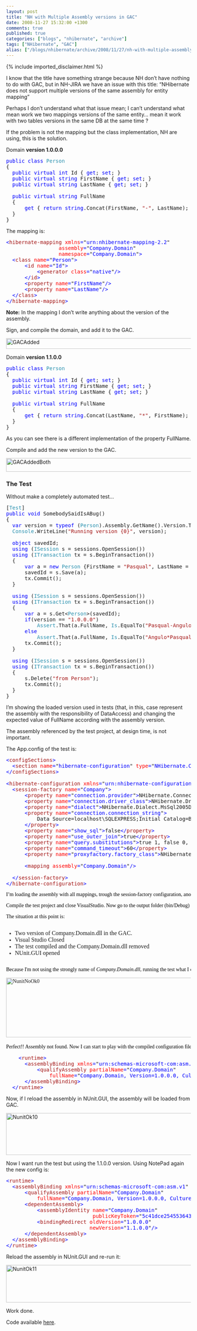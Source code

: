 ```yaml
---
layout: post
title: "NH with Multiple Assembly versions in GAC"
date: 2008-11-27 15:32:00 +1300
comments: true
published: true
categories: ["blogs", "nhibernate", "archive"]
tags: ["NHibernate", "GAC"]
alias: ["/blogs/nhibernate/archive/2008/11/27/nh-with-multiple-assembly-versions-in-gac.aspx"]
---
```

<!-- more -->
{% include imported_disclaimer.html %}
<p>I know that the title have something strange because NH don&rsquo;t have nothing to do with GAC, but in NH-JIRA we have an issue with this title: &ldquo;NHibernate does not support multiple versions of the same assembly for entity mapping&rdquo;</p>
<p>Perhaps I don&rsquo;t understand what that issue mean; I can&rsquo;t understand what mean work we two mappings versions of the same entity&hellip; mean it work with two tables versions in the same DB at the same time ?</p>
<p>If the problem is not the mapping but the class implementation, NH are using, this is the solution.</p>
<p>Domain <strong>version 1.0.0.0</strong></p>
<pre class="code"><span style="color: blue">public class </span><span style="color: #2b91af">Person<br /></span>{<br />  <span style="color: blue">public virtual int </span>Id { <span style="color: blue">get</span>; <span style="color: blue">set</span>; }<br />  <span style="color: blue">public virtual string </span>FirstName { <span style="color: blue">get</span>; <span style="color: blue">set</span>; }<br />  <span style="color: blue">public virtual string </span>LastName { <span style="color: blue">get</span>; <span style="color: blue">set</span>; }<br /><br />  <span style="color: blue">public virtual string </span>FullName<br />  {<br />      <span style="color: blue">get </span>{ <span style="color: blue">return string</span>.Concat(FirstName, <span style="color: #a31515">"-"</span>, LastName); }<br />  }<br />}</pre>
<p>The mapping is:</p>
<pre class="code"><span style="color: blue">&lt;</span><span style="color: #a31515">hibernate-mapping </span><span style="color: red">xmlns</span><span style="color: blue">=</span>"<span style="color: blue">urn:nhibernate-mapping-2.2</span>"<br />                 <span style="color: red">assembly</span><span style="color: blue">=</span>"<span style="color: blue">Company.Domain</span>"<br />                 <span style="color: red">namespace</span><span style="color: blue">=</span>"<span style="color: blue">Company.Domain</span>"<span style="color: blue">&gt;<br />  &lt;</span><span style="color: #a31515">class </span><span style="color: red">name</span><span style="color: blue">=</span>"<span style="color: blue">Person</span>"<span style="color: blue">&gt;<br />      &lt;</span><span style="color: #a31515">id </span><span style="color: red">name</span><span style="color: blue">=</span>"<span style="color: blue">Id</span>"<span style="color: blue">&gt;<br />          &lt;</span><span style="color: #a31515">generator </span><span style="color: red">class</span><span style="color: blue">=</span>"<span style="color: blue">native</span>"<span style="color: blue">/&gt;<br />      &lt;/</span><span style="color: #a31515">id</span><span style="color: blue">&gt;<br />      &lt;</span><span style="color: #a31515">property </span><span style="color: red">name</span><span style="color: blue">=</span>"<span style="color: blue">FirstName</span>"<span style="color: blue">/&gt;<br />      &lt;</span><span style="color: #a31515">property </span><span style="color: red">name</span><span style="color: blue">=</span>"<span style="color: blue">LastName</span>"<span style="color: blue">/&gt;<br />  &lt;/</span><span style="color: #a31515">class</span><span style="color: blue">&gt;<br />&lt;/</span><span style="color: #a31515">hibernate-mapping</span><span style="color: blue">&gt;<br /></span></pre>
<p><span style="font-weight: bold">Note:</span> In the mapping I don&rsquo;t write anything about the version of the assembly.</p>
<p>Sign, and compile the domain, and add it to the GAC.</p>
<p><a href="/cfs-file.ashx/__key/CommunityServer.Blogs.Components.WeblogFiles/nhibernate/GACAdded_5F00_73C2338C.png"><img border="0" width="644" src="/cfs-file.ashx/__key/CommunityServer.Blogs.Components.WeblogFiles/nhibernate/GACAdded_5F00_thumb_5F00_21435350.png" alt="GACAdded" height="29" style="border-top-width: 0px; display: inline; border-left-width: 0px; border-bottom-width: 0px; border-right-width: 0px" title="GACAdded" /></a> </p>
<p>Domain <strong>version 1.1.0.0</strong></p>
<pre class="code"><span style="color: blue">public class </span><span style="color: #2b91af">Person<br /></span>{<br />  <span style="color: blue">public virtual int </span>Id { <span style="color: blue">get</span>; <span style="color: blue">set</span>; }<br />  <span style="color: blue">public virtual string </span>FirstName { <span style="color: blue">get</span>; <span style="color: blue">set</span>; }<br />  <span style="color: blue">public virtual string </span>LastName { <span style="color: blue">get</span>; <span style="color: blue">set</span>; }<br /><br />  <span style="color: blue">public virtual string </span>FullName<br />  {<br />      <span style="color: blue">get </span>{ <span style="color: blue">return string</span>.Concat(LastName, <span style="color: #a31515">"*"</span>, FirstName); }<br />  }<br />}</pre>
<p>As you can see there is a different implementation of the property FullName.</p>
<p>Compile and add the new version to the GAC.</p>
<p><a href="/cfs-file.ashx/__key/CommunityServer.Blogs.Components.WeblogFiles/nhibernate/GACAddedBoth_5F00_439AE8C9.png"><img border="0" width="644" src="/cfs-file.ashx/__key/CommunityServer.Blogs.Components.WeblogFiles/nhibernate/GACAddedBoth_5F00_thumb_5F00_53A9B780.png" alt="GACAddedBoth" height="37" style="border-top-width: 0px; display: inline; border-left-width: 0px; border-bottom-width: 0px; border-right-width: 0px" title="GACAddedBoth" /></a> </p>
<h3>The Test</h3>
<p>Without make a completely automated test&hellip;</p>
<pre class="code">[<span style="color: #2b91af">Test</span>]<br /><span style="color: blue">public void </span>SomebodySaidIsABug()<br />{<br />  <span style="color: blue">var </span>version = <span style="color: blue">typeof </span>(<span style="color: #2b91af">Person</span>).Assembly.GetName().Version.ToString();<br />  <span style="color: #2b91af">Console</span>.WriteLine(<span style="color: #a31515">"Running version {0}"</span>, version);<br /><br />  <span style="color: blue">object </span>savedId;<br />  <span style="color: blue">using </span>(<span style="color: #2b91af">ISession </span>s = sessions.OpenSession())<br />  <span style="color: blue">using </span>(<span style="color: #2b91af">ITransaction </span>tx = s.BeginTransaction())<br />  {<br />      <span style="color: blue">var </span>a = <span style="color: blue">new </span><span style="color: #2b91af">Person </span>{FirstName = <span style="color: #a31515">"Pasqual"</span>, LastName = <span style="color: #a31515">"Angulo"</span>};<br />      savedId = s.Save(a);<br />      tx.Commit();<br />  }<br /><br />  <span style="color: blue">using </span>(<span style="color: #2b91af">ISession </span>s = sessions.OpenSession())<br />  <span style="color: blue">using </span>(<span style="color: #2b91af">ITransaction </span>tx = s.BeginTransaction())<br />  {<br />      <span style="color: blue">var </span>a = s.Get&lt;<span style="color: #2b91af">Person</span>&gt;(savedId);<br />      <span style="color: blue">if</span>(version == <span style="color: #a31515">"1.0.0.0"</span>)<br />          <span style="color: #2b91af">Assert</span>.That(a.FullName, <span style="color: #2b91af">Is</span>.EqualTo(<span style="color: #a31515">"Pasqual-Angulo"</span>));<br />      <span style="color: blue">else<br />          </span><span style="color: #2b91af">Assert</span>.That(a.FullName, <span style="color: #2b91af">Is</span>.EqualTo(<span style="color: #a31515">"Angulo*Pasqual"</span>));<br />      tx.Commit();<br />  }<br /><br />  <span style="color: blue">using </span>(<span style="color: #2b91af">ISession </span>s = sessions.OpenSession())<br />  <span style="color: blue">using </span>(<span style="color: #2b91af">ITransaction </span>tx = s.BeginTransaction())<br />  {<br />      s.Delete(<span style="color: #a31515">"from Person"</span>);<br />      tx.Commit();<br />  }<br />}</pre>
<p>I&rsquo;m showing the loaded version used in tests (that, in this, case represent the assembly with the responsibility of DataAccess) and changing the expected value of FullName according with the assembly version.</p>
<p>The assembly referenced by the test project, at design time, is not important.</p>
<p>The App.config of the test is:</p>
<pre class="code"><span style="color: blue">&lt;</span><span style="color: #a31515">configSections</span><span style="color: blue">&gt;<br />  &lt;</span><span style="color: #a31515">section </span><span style="color: red">name</span><span style="color: blue">=</span>"<span style="color: blue">hibernate-configuration</span>" <span style="color: red">type</span><span style="color: blue">=</span>"<span style="color: blue">NHibernate.Cfg.ConfigurationSectionHandler, NHibernate</span>"<span style="color: blue">/&gt;<br />&lt;/</span><span style="color: #a31515">configSections</span><span style="color: blue">&gt;<br /><br />&lt;</span><span style="color: #a31515">hibernate-configuration </span><span style="color: red">xmlns</span><span style="color: blue">=</span>"<span style="color: blue">urn:nhibernate-configuration-2.2</span>"<span style="color: blue">&gt;<br />  &lt;</span><span style="color: #a31515">session-factory </span><span style="color: red">name</span><span style="color: blue">=</span>"<span style="color: blue">Company</span>"<span style="color: blue">&gt;<br />      &lt;</span><span style="color: #a31515">property </span><span style="color: red">name</span><span style="color: blue">=</span>"<span style="color: blue">connection.provider</span>"<span style="color: blue">&gt;</span>NHibernate.Connection.DriverConnectionProvider<span style="color: blue">&lt;/</span><span style="color: #a31515">property</span><span style="color: blue">&gt;<br />      &lt;</span><span style="color: #a31515">property </span><span style="color: red">name</span><span style="color: blue">=</span>"<span style="color: blue">connection.driver_class</span>"<span style="color: blue">&gt;</span>NHibernate.Driver.SqlClientDriver<span style="color: blue">&lt;/</span><span style="color: #a31515">property</span><span style="color: blue">&gt;<br />      &lt;</span><span style="color: #a31515">property </span><span style="color: red">name</span><span style="color: blue">=</span>"<span style="color: blue">dialect</span>"<span style="color: blue">&gt;</span>NHibernate.Dialect.MsSql2005Dialect<span style="color: blue">&lt;/</span><span style="color: #a31515">property</span><span style="color: blue">&gt;<br />      &lt;</span><span style="color: #a31515">property </span><span style="color: red">name</span><span style="color: blue">=</span>"<span style="color: blue">connection.connection_string</span>"<span style="color: blue">&gt;<br />          </span>Data Source=localhost\SQLEXPRESS;Initial Catalog=BlogSpot;Integrated Security=True<br />      <span style="color: blue">&lt;/</span><span style="color: #a31515">property</span><span style="color: blue">&gt;<br />      &lt;</span><span style="color: #a31515">property </span><span style="color: red">name</span><span style="color: blue">=</span>"<span style="color: blue">show_sql</span>"<span style="color: blue">&gt;</span>false<span style="color: blue">&lt;/</span><span style="color: #a31515">property</span><span style="color: blue">&gt;<br />      &lt;</span><span style="color: #a31515">property </span><span style="color: red">name</span><span style="color: blue">=</span>"<span style="color: blue">use_outer_join</span>"<span style="color: blue">&gt;</span>true<span style="color: blue">&lt;/</span><span style="color: #a31515">property</span><span style="color: blue">&gt;<br />      &lt;</span><span style="color: #a31515">property </span><span style="color: red">name</span><span style="color: blue">=</span>"<span style="color: blue">query.substitutions</span>"<span style="color: blue">&gt;</span>true 1, false 0, yes 'Y', no 'N'<span style="color: blue">&lt;/</span><span style="color: #a31515">property</span><span style="color: blue">&gt;<br />      &lt;</span><span style="color: #a31515">property </span><span style="color: red">name</span><span style="color: blue">=</span>"<span style="color: blue">command_timeout</span>"<span style="color: blue">&gt;</span>60<span style="color: blue">&lt;/</span><span style="color: #a31515">property</span><span style="color: blue">&gt;<br />      &lt;</span><span style="color: #a31515">property </span><span style="color: red">name</span><span style="color: blue">=</span>"<span style="color: blue">proxyfactory.factory_class</span>"<span style="color: blue">&gt;</span>NHibernate.ByteCode.LinFu.ProxyFactoryFactory, NHibernate.ByteCode.LinFu<span style="color: blue">&lt;/</span><span style="color: #a31515">property</span><span style="color: blue">&gt;<br />    <br />      &lt;</span><span style="color: #a31515">mapping </span><span style="color: red">assembly</span><span style="color: blue">=</span>"<span style="color: blue">Company.Domain</span>"<span style="color: blue">/&gt;<br />    <br />  &lt;/</span><span style="color: #a31515">session-factory</span><span style="color: blue">&gt;<br />&lt;/</span><span style="color: #a31515">hibernate-configuration</span><span style="color: blue">&gt;</span></pre>
<pre class="code"><span style="color: blue"><span style="color: #000000; font-family: trebuchet ms">I&rsquo;m loading the assembly with all mappings, trough the session-factory configuration, another time without specify the assembly strong name.</span></span></pre>
<pre class="code"><span style="color: blue"><span style="color: #000000; font-family: trebuchet ms">Compile the test project and close VisualStudio. Now go to the output folder (bin/Debug) and delete the Company.Domain.dll file. Then open NUnit.Gui.</span></span></pre>
<pre class="code"><span style="color: blue"><span style="color: #000000; font-family: trebuchet ms">The situation at this point is:</span></span></pre>
<pre class="code"><ul><li><span style="font-family: 'Trebuchet MS'"><span style="font-size: medium">Two version of Company.Domain.dll in the GAC.</span></span><span style="font-size: medium"><br /></span></li><li><span style="font-family: 'Trebuchet MS'"><span style="font-size: medium">Visual Studio Closed</span></span><span style="font-size: medium"><br /></span></li><li><span style="font-family: 'Trebuchet MS'"><span style="font-size: medium">The test compiled and the Company.Domain.dll removed</span></span><span style="font-size: medium"><br /></span></li><li><span style="font-family: 'Trebuchet MS'"><span style="font-size: medium">NUnit.GUI opened</span></span><br /></li></ul></pre>
<pre class="code"><span style="color: blue"><span style="color: #000000; font-family: trebuchet ms">Because I'm not using the strongly name of <span style="font-style: italic">Company.Domain.dll</span>, running the test what I expect is that it fail</span></span></pre>
<pre class="code"><span style="color: blue"><span style="color: #000000; font-family: trebuchet ms"><a href="/cfs-file.ashx/__key/CommunityServer.Blogs.Components.WeblogFiles/nhibernate/NunitNoOk0_5F00_20D9B10C.png"><img border="0" width="642" src="/cfs-file.ashx/__key/CommunityServer.Blogs.Components.WeblogFiles/nhibernate/NunitNoOk0_5F00_thumb_5F00_34892B51.png" alt="NunitNoOk0" height="162" style="border-top-width: 0px; display: inline; border-left-width: 0px; border-bottom-width: 0px; border-right-width: 0px" title="NunitNoOk0" /></a>  </span></span></pre>
<pre class="code"><span style="color: blue"><span style="color: #000000; font-family: trebuchet ms">Perfect!! Assembly not found. Now I can start to play with the compiled configuration file (<span style="font-style: italic"><span style="font-weight: bold">DiffAssemblyVersion.dll.config</span></span>) using the NotePad.</span></span></pre>
<pre class="code">    <span style="color: blue">&lt;</span><span style="color: #a31515">runtime</span><span style="color: blue">&gt;<br />      &lt;</span><span style="color: #a31515">assemblyBinding </span><span style="color: red">xmlns</span><span style="color: blue">=</span>"<span style="color: blue">urn:schemas-microsoft-com:asm.v1</span>" <span style="color: red">applies-to</span><span style="color: blue">=</span>"<span style="color: blue">v2.0.50727</span>"<span style="color: blue">&gt;<br />          &lt;</span><span style="color: #a31515">qualifyAssembly </span><span style="color: red">partialName</span><span style="color: blue">=</span>"<span style="color: blue">Company.Domain</span>"<br />              <span style="color: red">fullName</span><span style="color: blue">=</span>"<span style="color: blue">Company.Domain, Version=1.0.0.0, Culture=neutral, PublicKeyToken=5c41dce254553643</span>" <span style="color: blue">/&gt;<br />      &lt;/</span><span style="color: #a31515">assemblyBinding</span><span style="color: blue">&gt;<br />  &lt;/</span><span style="color: #a31515">runtime</span><span style="color: blue">&gt;<br /></span></pre>
<p>
<a href="http://11011.net/software/vspaste"></a></p>
<p>Now, if I reload the assembly in NUnit.GUI, the assembly will be loaded from GAC.</p>
<p><a href="/cfs-file.ashx/__key/CommunityServer.Blogs.Components.WeblogFiles/nhibernate/NunitOk10_5F00_63DD318C.png"><img border="0" width="644" src="/cfs-file.ashx/__key/CommunityServer.Blogs.Components.WeblogFiles/nhibernate/NunitOk10_5F00_thumb_5F00_7A32D6D1.png" alt="NunitOk10" height="114" style="border-top-width: 0px; display: inline; border-left-width: 0px; border-bottom-width: 0px; border-right-width: 0px" title="NunitOk10" /></a> </p>
<p>Now I want run the test but using the 1.1.0.0 version. Using NotePad again the new config is:</p>
<pre class="code"><span style="color: blue">&lt;</span><span style="color: #a31515">runtime</span><span style="color: blue">&gt;<br />  &lt;</span><span style="color: #a31515">assemblyBinding </span><span style="color: red">xmlns</span><span style="color: blue">=</span>"<span style="color: blue">urn:schemas-microsoft-com:asm.v1</span>" <span style="color: red">applies-to</span><span style="color: blue">=</span>"<span style="color: blue">v2.0.50727</span>"<span style="color: blue">&gt;<br />      &lt;</span><span style="color: #a31515">qualifyAssembly </span><span style="color: red">partialName</span><span style="color: blue">=</span>"<span style="color: blue">Company.Domain</span>"<br />          <span style="color: red">fullName</span><span style="color: blue">=</span>"<span style="color: blue">Company.Domain, Version=1.0.0.0, Culture=neutral, PublicKeyToken=5c41dce254553643</span>" <span style="color: blue">/&gt;<br />      &lt;</span><span style="color: #a31515">dependentAssembly</span><span style="color: blue">&gt;<br />          &lt;</span><span style="color: #a31515">assemblyIdentity </span><span style="color: red">name</span><span style="color: blue">=</span>"<span style="color: blue">Company.Domain</span>"<br />                            <span style="color: red">publicKeyToken</span><span style="color: blue">=</span>"<span style="color: blue">5c41dce254553643</span>"<span style="color: blue">/&gt;<br />          &lt;</span><span style="color: #a31515">bindingRedirect </span><span style="color: red">oldVersion</span><span style="color: blue">=</span>"<span style="color: blue">1.0.0.0</span>"<br />                           <span style="color: red">newVersion</span><span style="color: blue">=</span>"<span style="color: blue">1.1.0.0</span>"<span style="color: blue">/&gt;<br />      &lt;/</span><span style="color: #a31515">dependentAssembly</span><span style="color: blue">&gt;<br />  &lt;/</span><span style="color: #a31515">assemblyBinding</span><span style="color: blue">&gt;<br />&lt;/</span><span style="color: #a31515">runtime</span><span style="color: blue">&gt;</span></pre>
<p>Reload the assembly in NUnit.GUI and re-run it:</p>
<p><a href="/cfs-file.ashx/__key/CommunityServer.Blogs.Components.WeblogFiles/nhibernate/NunitOk11_5F00_4528D852.png"><img border="0" width="644" src="/cfs-file.ashx/__key/CommunityServer.Blogs.Components.WeblogFiles/nhibernate/NunitOk11_5F00_thumb_5F00_34B06757.png" alt="NunitOk11" height="102" style="border-top-width: 0px; display: inline; border-left-width: 0px; border-bottom-width: 0px; border-right-width: 0px" title="NunitOk11" /></a> </p>
<p>Work done.</p>
<p>Code available <a href="http://code.google.com/p/unhaddins/source/browse/#svn/HunabKu/src/DiffAssemblyVersion">here</a>.</p>
